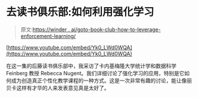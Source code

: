# 去读书俱乐部:如何利用强化学习

> 原文:[https://winder . ai/goto-book-club-how-to-leverage-enforcement-learning/](https://winder.ai/goto-book-club-how-to-leverage-reinforcement-learning/)

[https://www.youtube.com/embed/Yk0_LWd0WQA](https://www.youtube.com/embed/Yk0_LWd0WQA)

在这一集的后藤读书俱乐部中，我采访了卡内基梅隆大学统计学和数据科学 Feinberg 教授 Rebecca Nugent。我们详细讨论了强化学习的应用，特别是它如何成为创造真正个性化教学课程的一种方式。这是一次非常有趣的讨论，能让像丽贝卡这样有才华的人来发表意见真是太好了。